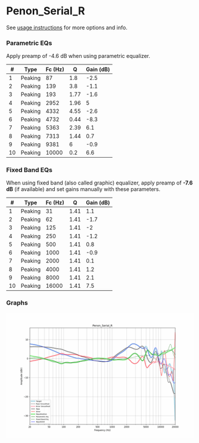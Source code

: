 # Penon_Serial_R
See [usage instructions](https://github.com/jaakkopasanen/AutoEq#usage) for more options and info.

### Parametric EQs
Apply preamp of -4.6 dB when using parametric equalizer.

|   # | Type    |   Fc (Hz) |    Q |   Gain (dB) |
|-----|---------|-----------|------|-------------|
|   1 | Peaking |        87 | 1.8  |        -2.5 |
|   2 | Peaking |       139 | 3.8  |        -1.1 |
|   3 | Peaking |       193 | 1.77 |        -1.6 |
|   4 | Peaking |      2952 | 1.96 |         5   |
|   5 | Peaking |      4332 | 4.55 |        -2.6 |
|   6 | Peaking |      4732 | 0.44 |        -8.3 |
|   7 | Peaking |      5363 | 2.39 |         6.1 |
|   8 | Peaking |      7313 | 1.44 |         0.7 |
|   9 | Peaking |      9381 | 6    |        -0.9 |
|  10 | Peaking |     10000 | 0.2  |         6.6 |

### Fixed Band EQs
When using fixed band (also called graphic) equalizer, apply preamp of **-7.6 dB** (if available) and set gains manually with these parameters.

|   # | Type    |   Fc (Hz) |    Q |   Gain (dB) |
|-----|---------|-----------|------|-------------|
|   1 | Peaking |        31 | 1.41 |         1.1 |
|   2 | Peaking |        62 | 1.41 |        -1.7 |
|   3 | Peaking |       125 | 1.41 |        -2   |
|   4 | Peaking |       250 | 1.41 |        -1.2 |
|   5 | Peaking |       500 | 1.41 |         0.8 |
|   6 | Peaking |      1000 | 1.41 |        -0.9 |
|   7 | Peaking |      2000 | 1.41 |         0.1 |
|   8 | Peaking |      4000 | 1.41 |         1.2 |
|   9 | Peaking |      8000 | 1.41 |         2.1 |
|  10 | Peaking |     16000 | 1.41 |         7.5 |

### Graphs
![](./Penon_Serial_R.png)
